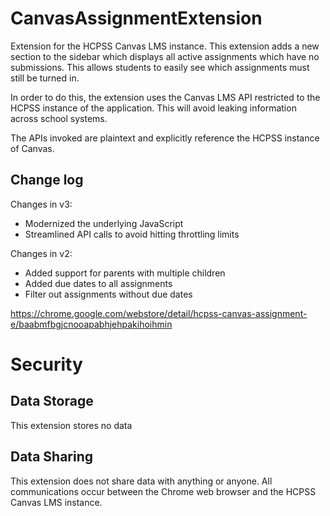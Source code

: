 # CanvasAssignmentExtension
Extension for the HCPSS Canvas LMS instance. This extension adds a new section to the sidebar which displays all active assignments which have no submissions. This allows students to easily see which assignments must still be turned in.

In order to do this, the extension uses the Canvas LMS API restricted to the HCPSS instance of the application. This will avoid leaking information across school systems.

The APIs invoked are plaintext and explicitly reference the HCPSS instance of Canvas.

## Change log
Changes in v3:
- Modernized the underlying JavaScript
- Streamlined API calls to avoid hitting throttling limits

Changes in v2:
- Added support for parents with multiple children
- Added due dates to all assignments
- Filter out assignments without due dates

https://chrome.google.com/webstore/detail/hcpss-canvas-assignment-e/baabmfbgjcnooapabhjehpakihoihmin

# Security

## Data Storage
This extension stores no data

## Data Sharing
This extension does not share data with anything or anyone. All communications occur between the Chrome web browser and the HCPSS Canvas LMS instance.
